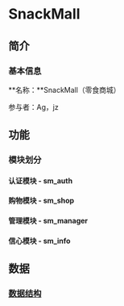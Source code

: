 # SnackMall
## 简介

### 基本信息

**名称：**SnackMall（零食商城）

参与者：Ag，jz

## 功能

### 模块划分

#### 认证模块 - sm_auth

#### 购物模块 - sm_shop

#### 管理模块 - sm_manager

#### 信心模块 - sm_info

## 数据

### [数据结构](https://github.com/ZouAgTao/SnackMall/blob/master/document/data_struct.md)


